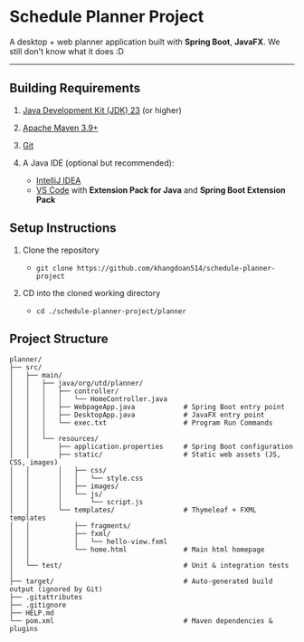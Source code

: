 # **Schedule Planner Project**

A desktop + web planner application built with **Spring Boot**, **JavaFX**. We still don't know what it does :D

---

## **Building Requirements**

1. [Java Development Kit (JDK) 23](https://jdk.java.net/23/) (or higher)

2. [Apache Maven 3.9+](https://maven.apache.org/download.cgi)

3. [Git](https://git-scm.com/downloads)

4. A Java IDE (optional but recommended):  
    -  [IntelliJ IDEA](https://www.jetbrains.com/idea/download/)  
    -  [VS Code](https://code.visualstudio.com/) with **Extension Pack for Java** and **Spring Boot Extension Pack**

## **Setup Instructions**

1. Clone the repository
	-  `git clone https://github.com/khangdoan514/schedule-planner-project`

2. CD into the cloned working directory
	-  `cd ./schedule-planner-project/planner` 

## **Project Structure**

```
planner/
├── src/
│   ├── main/
│   │   ├── java/org/utd/planner/
│   │   │   ├── controller/
│   │   │   │   └── HomeController.java
│   │   │   ├── WebpageApp.java            # Spring Boot entry point
│   │   │   ├── DesktopApp.java            # JavaFX entry point
│   │   │   └── exec.txt                   # Program Run Commands
│   │   │
│   │   └── resources/
│   │       ├── application.properties     # Spring Boot configuration
│   │       ├── static/                    # Static web assets (JS, CSS, images)
│   │       │   ├── css/
│   │       │   │   └── style.css
│   │       │   ├── images/
│   │       │   └── js/
│   │       │       └── script.js
│   │       └── templates/                 # Thymeleaf + FXML templates
│   │           ├── fragments/
│   │           ├── fxml/
│   │           │   └── hello-view.fxml
│   │           └── home.html              # Main html homepage
│   │
│   └── test/                              # Unit & integration tests
│
├── target/                                # Auto-generated build output (ignored by Git)
├── .gitattributes
├── .gitignore
├── HELP.md
└── pom.xml                                # Maven dependencies & plugins
```